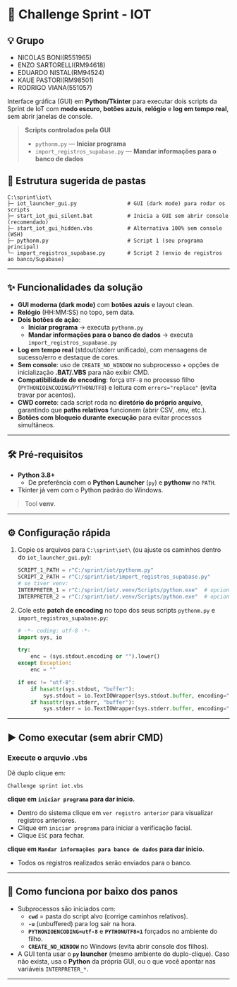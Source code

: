 # 🔐 Challenge Sprint - IOT

## 💡 Grupo

- NICOLAS BONI(R551965)
- ENZO SARTORELLI(RM94618)
- EDUARDO NISTAL(RM94524)
- KAUE PASTORI(RM98501)
- RODRIGO VIANA(551057)

Interface gráfica (GUI) em **Python/Tkinter** para executar dois scripts da Sprint de IoT com **modo escuro**, **botões azuis**, **relógio** e **log em tempo real**, sem abrir janelas de console.

> **Scripts controlados pela GUI**
> - `pythonm.py` — **Iniciar programa**
> - `import_registros_supabase.py` — **Mandar informações para o banco de dados**


## 📂 Estrutura sugerida de pastas

```
C:\sprint\iot\
├─ iot_launcher_gui.py                # GUI (dark mode) para rodar os scripts
├─ start_iot_gui_silent.bat           # Inicia a GUI sem abrir console (recomendado)
├─ start_iot_gui_hidden.vbs           # Alternativa 100% sem console (WSH)
├─ pythonm.py                         # Script 1 (seu programa principal)
└─ import_registros_supabase.py       # Script 2 (envio de registros ao banco/Supabase)
```

---

## ✨ Funcionalidades da solução

- **GUI moderna (dark mode)** com **botões azuis** e layout clean.
- **Relógio** (HH:MM:SS) no topo, sem data.
- **Dois botões de ação**:
  - **Iniciar programa** → executa `pythonm.py`
  - **Mandar informações para o banco de dados** → executa `import_registros_supabase.py`
- **Log em tempo real** (stdout/stderr unificado), com mensagens de sucesso/erro e destaque de cores.
- **Sem console**: uso de `CREATE_NO_WINDOW` no subprocesso + opções de inicialização **.BAT/.VBS** para não exibir CMD.
- **Compatibilidade de encoding**: força `UTF-8` no processo filho (`PYTHONIOENCODING`/`PYTHONUTF8`) e leitura com `errors="replace"` (evita travar por acentos).
- **CWD correto**: cada script roda no **diretório do próprio arquivo**, garantindo que **paths relativos** funcionem (abrir CSV, .env, etc.).
- **Botões com bloqueio durante execução** para evitar processos simultâneos.

---

## 🛠️ Pré‑requisitos


- **Python 3.8+**
  - De preferência com o **Python Launcher** (`py`) e **pythonw** no `PATH`.
- Tkinter já vem com o Python padrão do Windows.

> Tool **venv**.

---

## ⚙️ Configuração rápida

1. Copie os arquivos para `C:\sprint\iot\` (ou ajuste os caminhos dentro do `iot_launcher_gui.py`):
   ```python
   SCRIPT_1_PATH = r"C:/sprint/iot/pythonm.py"
   SCRIPT_2_PATH = r"C:/sprint/iot/import_registros_supabase.py"
   # se tiver venv:
   INTERPRETER_1 = r"C:/sprint/iot/.venv/Scripts/python.exe"  # opcional
   INTERPRETER_2 = r"C:/sprint/iot/.venv/Scripts/python.exe"  # opcional
   ```

2. Cole este **patch de encoding** no topo dos seus scripts `pythonm.py` e `import_registros_supabase.py`:
   ```python
   # -*- coding: utf-8 -*-
   import sys, io

   try:
       enc = (sys.stdout.encoding or "").lower()
   except Exception:
       enc = ""

   if enc != "utf-8":
       if hasattr(sys.stdout, "buffer"):
           sys.stdout = io.TextIOWrapper(sys.stdout.buffer, encoding="utf-8", errors="replace")
       if hasattr(sys.stderr, "buffer"):
           sys.stderr = io.TextIOWrapper(sys.stderr.buffer, encoding="utf-8", errors="replace")
   ```

---

## ▶️ Como executar (sem abrir CMD)

### Execute o arquvio .vbs
Dê duplo clique em:
```
Challenge sprint iot.vbs
```
**clique em `iniciar programa` para dar inicio.**
- Dentro do sistema clique em `ver registro anterior` para visualizar registros anteriores.
- Clique em `iniciar programa` para iniciar a verificação facial.
- Clique `ESC` para fechar.

**clique em `Mandar informações para banco de dados` para dar inicio.**
- Todos os registros realizados serão enviados para o banco.

---

## 🧪 Como funciona por baixo dos panos

- Subprocessos são iniciados com:
  - **`cwd`** = pasta do script alvo (corrige caminhos relativos).
  - **`-u`** (unbuffered) para log sair na hora.
  - **`PYTHONIOENCODING=utf-8`** e **`PYTHONUTF8=1`** forçados no ambiente do filho.
  - **`CREATE_NO_WINDOW`** no Windows (evita abrir console dos filhos).
- A GUI tenta usar o **`py` launcher** (mesmo ambiente do duplo-clique). Caso não exista, usa o **Python** da própria GUI, ou o que você apontar nas variáveis `INTERPRETER_*`.

---




